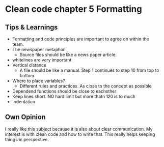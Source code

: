 # Clean code chapter 5 Formatting

## Tips & Learnings
- Formatting and code principles are important to agree on within the team.
- The newspaper metaphor
    - Source files should be like a news paper article.
- whitelines are very important
- Vertical distance
    - A file should be like a manual. Step 1 continues to step 10 from top to bottom
- Where to place variables?
    - Different rules and practices. As close to the concept as possible
- Dependend functions should be close to eachother
- Keep lines short. NO hard limit but more thatn 120 is to much
- Indentation

## Own Opinion
I really like this subject because it is also about clear communication. My interest is with clean code  and how to write that. This really helps keeping things in perspective. 